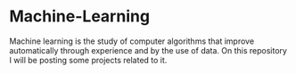 # Machine-Learning
Machine learning is the study of computer algorithms that improve automatically through experience and by the use of data.
On this repository I will be posting some projects related to it.
